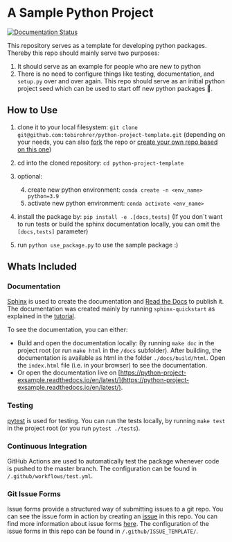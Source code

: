 # A Sample Python Project

[![Documentation Status](https://readthedocs.org/projects/python-project-exsample/badge/?version=latest)](https://python-project-exsample.readthedocs.io/en/latest/?badge=latest)

This repository serves as a template for developing python packages. Thereby this repo should mainly serve two purposes:

1. It should serve as an example for people who are new to python
2. There is no need to configure things like testing, documentation, and `setup.py` over and over again. This repo should serve as an initial python project seed which can be used to start off new python packages 🚀. 

## How to Use

1. clone it to your local filesystem: `git clone git@github.com:tobirohrer/python-project-template.git` (depending on your needs, you can also [fork](https://github.com/tobirohrer/python-project-template/fork) the repo or [create your own repo based on this one](https://github.com/tobirohrer/python-project-template/generate))		
2. cd into the cloned repository: `cd python-project-template`
3. optional:

	4. create new python environment: `conda create -n <env_name> python=3.9`
	5. activate new python environment: `conda activate <env_name>`
6. install the package by: `pip install -e .[docs,tests]` (If you don´t want to run tests or build the sphinx documentation locally, you can omit the `[docs,tests]` parameter)
7. run `python use_package.py` to use the sample package :)

## Whats Included

### Documentation

[Sphinx](https://www.sphinx-doc.org/) is used to create the documentation and [Read the Docs](https://readthedocs.org/) to publish it. The documentation was created mainly by running `sphinx-quickstart` as explained in the [tutorial](https://www.sphinx-doc.org/en/master/tutorial/getting-started.html). 

To see the documentation, you can either:

- Build and open the documentation locally: By running `make doc` in the project root (or run `make html` in the `/docs` subfolder). After building, the documentation is available as html in the folder `./docs/build/html`. Open the `index.html` file (i.e. in your browser) to see the documentation.
- Or open the documentation live on [https://python-project-exsample.readthedocs.io/en/latest/](https://python-project-exsample.readthedocs.io/en/latest/).

### Testing

[pytest](https://docs.pytest.org/) is used for testing. You can run the tests locally, by running `make test` in the project root (or you run `pytest ./tests`).

### Continuous Integration

GitHub Actions are used to automatically test the package whenever code is pushed to the master branch. The configuration can be found in `/.github/workflows/test.yml`.

### Git Issue Forms

Issue forms provide a structured way of submitting issues to a git repo. You can see the issue form in action by creating an [issue](https://github.com/tobirohrer/python-project-template/issues) in this repo. You can find more information about issue forms [here](https://docs.github.com/en/communities/using-templates-to-encourage-useful-issues-and-pull-requests/configuring-issue-templates-for-your-repository#creating-issue-forms). The configuration of the issue forms in this repo can be found in `/.github/ISSUE_TEMPLATE/`.

